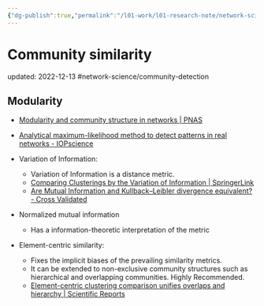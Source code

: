 ```yaml
---
{"dg-publish":true,"permalink":"/l01-work/l01-research-note/network-science/community-similarity/","dgPassFrontmatter":true}
---
```



# Community similarity
updated: 2022-12-13
#network-science/community-detection 

## Modularity 
- [Modularity and community structure in networks | PNAS](https://www.pnas.org/doi/10.1073/pnas.0601602103)
- [Analytical maximum-likelihood method to detect patterns in real networks - IOPscience](https://iopscience.iop.org/article/10.1088/1367-2630/13/8/083001)


- Variation of Information: 
	- Variation of Information is a distance metric.
	- [Comparing Clusterings by the Variation of Information | SpringerLink](https://link.springer.com/chapter/10.1007/978-3-540-45167-9_14)
	- [Are Mutual Information and Kullback–Leibler divergence equivalent? - Cross Validated](https://stats.stackexchange.com/questions/487012/are-mutual-information-and-kullback-leibler-divergence-equivalent)
- Normalized mutual information
	- Has a information-theoretic interpretation of the metric
- Element-centric similarity:
	- Fixes the implicit biases of the prevailing similarity metrics. 
	- It can be extended to non-exclusive community structures such as hierarchical and overlapping communities. Highly Recommended.
	- [Element-centric clustering comparison unifies overlaps and hierarchy | Scientific Reports](https://www.nature.com/articles/s41598-019-44892-y)